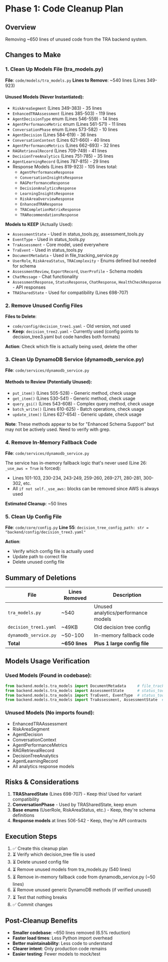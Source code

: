 # Phase 1: Code Cleanup Plan

## Overview
Removing ~650 lines of unused code from the TRA backend system.

## Changes to Make

### 1. Clean Up Models File (tra_models.py)
**File**: `code/models/tra_models.py`
**Lines to Remove**: ~540 lines (Lines 349-923)

#### Unused Models (Never Instantiated):
- `RiskAreaSegment` (Lines 349-383) - 35 lines
- `EnhancedTRAAssessment` (Lines 385-503) - 119 lines
- `AgentDecisionType` enum (Lines 546-559) - 14 lines
- `AgentPerformanceMetric` enum (Lines 561-571) - 11 lines
- `ConversationPhase` enum (Lines 573-582) - 10 lines
- `AgentDecision` (Lines 584-619) - 36 lines
- `ConversationContext` (Lines 621-660) - 40 lines
- `AgentPerformanceMetrics` (Lines 662-693) - 32 lines
- `RAGRetrievalRecord` (Lines 709-749) - 41 lines
- `DecisionTreeAnalytics` (Lines 751-785) - 35 lines
- `AgentLearningRecord` (Lines 787-815) - 29 lines
- Response Models (Lines 819-923) - 105 lines total:
  - `AgentPerformanceResponse`
  - `ConversationInsightsResponse`
  - `RAGPerformanceResponse`
  - `DecisionAnalyticsResponse`
  - `LearningInsightsResponse`
  - `RiskAreaOverviewResponse`
  - `EnhancedTRAResponse`
  - `TRACompletionMatrixResponse`
  - `TRARecommendationsResponse`

**Models to KEEP** (Actually Used):
- `AssessmentState` - Used in status_tools.py, assessment_tools.py
- `EventType` - Used in status_tools.py
- `TraAssessment` - Core model, used everywhere
- `TraEvent` - Used in status_tools.py
- `DocumentMetadata` - Used in file_tracking_service.py
- `UserRole`, `RiskAreaStatus`, `TRAComplexity` - Enums defined but needed for schema
- `AssessmentReview`, `ExportRecord`, `UserProfile` - Schema models
- `ChatMessage` - Chat functionality
- `AssessmentResponse`, `StatusResponse`, `ChatResponse`, `HealthCheckResponse` - API responses
- `TRASharedState` - Used for compatibility (Lines 698-707)

### 2. Remove Unused Config Files
**Files to Delete**:
- `code/config/decision_tree1.yaml` - Old version, not used
- **Keep**: `decision_tree2.yaml` - Currently used (config points to decision_tree3.yaml but code handles both formats)

**Action**: Check which file is actually being used, delete the other

### 3. Clean Up DynamoDB Service (dynamodb_service.py)
**File**: `code/services/dynamodb_service.py`

#### Methods to Review (Potentially Unused):
- `put_item()` (Lines 505-528) - Generic method, check usage
- `get_item()` (Lines 530-541) - Generic method, check usage
- `query_gsi()` (Lines 543-608) - Complex query method, check usage
- `batch_write()` (Lines 610-625) - Batch operations, check usage
- `update_item()` (Lines 627-654) - Generic update, check usage

**Note**: These methods appear to be for "Enhanced Schema Support" but may not be actively used. Need to verify with grep.

### 4. Remove In-Memory Fallback Code
**File**: `code/services/dynamodb_service.py`

The service has in-memory fallback logic that's never used (Line 26: `_use_aws = True` is forced):
- Lines 101-103, 230-234, 243-249, 259-260, 269-271, 280-281, 300-302, etc.
- All `if not self._use_aws:` blocks can be removed since AWS is always used

**Estimated Cleanup**: ~50 lines

### 5. Clean Up Config File
**File**: `code/core/config.py`
**Line 55**: `decision_tree_config_path: str = "backend/config/decision_tree3.yaml"`

**Action**:
- Verify which config file is actually used
- Update path to correct file
- Delete unused config file

## Summary of Deletions

| File | Lines Removed | Description |
|------|--------------|-------------|
| `tra_models.py` | ~540 | Unused analytics/performance models |
| `decision_tree1.yaml` | ~49KB | Old decision tree config |
| `dynamodb_service.py` | ~50-100 | In-memory fallback code |
| **Total** | **~650 lines** | **Plus 1 large config file** |

## Models Usage Verification

### Used Models (Found in codebase):
```python
from backend.models.tra_models import DocumentMetadata     # file_tracking_service.py:17
from backend.models.tra_models import AssessmentState      # status_tools.py:138
from backend.models.tra_models import TraEvent, EventType  # status_tools.py:637
from backend.models.tra_models import TraAssessment, AssessmentState  # assessment_tools.py:94
```

### Unused Models (No imports found):
- EnhancedTRAAssessment
- RiskAreaSegment
- AgentDecision
- ConversationContext
- AgentPerformanceMetrics
- RAGRetrievalRecord
- DecisionTreeAnalytics
- AgentLearningRecord
- All analytics response models

## Risks & Considerations

1. **TRASharedState** (Lines 698-707) - Keep this! Used for variant compatibility
2. **ConversationPhase** - Used by TRASharedState, keep enum
3. **Base enums** (UserRole, RiskAreaStatus, etc.) - Keep, they're schema definitions
4. **Response models** at lines 506-542 - Keep, they're API contracts

## Execution Steps

1. ✅ Create this cleanup plan
2. ⏳ Verify which decision_tree file is used
3. ⏳ Delete unused config file
4. ⏳ Remove unused models from tra_models.py (540 lines)
5. ⏳ Remove in-memory fallback code from dynamodb_service.py (~50 lines)
6. ⏳ Remove unused generic DynamoDB methods (if verified unused)
7. ⏳ Test that nothing breaks
8. ✅ Commit changes

## Post-Cleanup Benefits

- **Smaller codebase**: ~650 lines removed (6.5% reduction)
- **Faster load times**: Less Python import overhead
- **Better maintainability**: Less code to understand
- **Clearer intent**: Only production code remains
- **Easier testing**: Fewer models to mock/test
